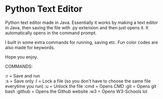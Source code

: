 # Python Text Editor

Python text editor made in Java.  Essentially it works by making a text editor in Java, 
then saving the file with .py extension and then just opens it. It automatically opens in the command prompt.

I built in some extra commands for running, saving etc. Fun color codes are also made for keywords.

Hope you enjoy.

COMMANDS:

:r = Save and run <br />
:s = Save only
:l = Lock a file (so you don't have to choose the same file everytime you run)
:u = Unlock the file
:cmd = Opens CMD
:git = Opens git bash
:github = Opens the Github website
:w3 = Opens W3-Schools lol 
